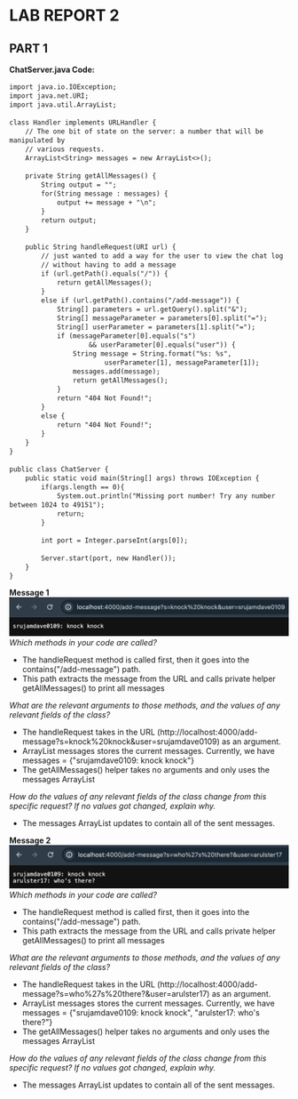 # LAB REPORT 2

## PART 1
**ChatServer.java Code:**
```
import java.io.IOException;
import java.net.URI;
import java.util.ArrayList;

class Handler implements URLHandler {
    // The one bit of state on the server: a number that will be manipulated by
    // various requests.
    ArrayList<String> messages = new ArrayList<>();
    
    private String getAllMessages() {
        String output = "";
        for(String message : messages) {
            output += message + "\n";
        }
        return output;
    }
    
    public String handleRequest(URI url) {
        // just wanted to add a way for the user to view the chat log
        // without having to add a message
        if (url.getPath().equals("/")) {
            return getAllMessages();
        }
        else if (url.getPath().contains("/add-message")) {
            String[] parameters = url.getQuery().split("&");
            String[] messageParameter = parameters[0].split("=");
            String[] userParameter = parameters[1].split("=");
            if (messageParameter[0].equals("s") 
                    && userParameter[0].equals("user")) {
                String message = String.format("%s: %s", 
                        userParameter[1], messageParameter[1]);
                messages.add(message);
                return getAllMessages();
            }
            return "404 Not Found!";
        }
        else {
            return "404 Not Found!";
        }
    }
}

public class ChatServer {
    public static void main(String[] args) throws IOException {
        if(args.length == 0){
            System.out.println("Missing port number! Try any number between 1024 to 49151");
            return;
        }

        int port = Integer.parseInt(args[0]);

        Server.start(port, new Handler());
    }
}
```
**Message 1**
![Message 1](/message1img)
*Which methods in your code are called?*
- The handleRequest method is called first, then it goes into the contains("/add-message") path.
- This path extracts the message from the URL and  calls private helper getAllMessages() to print all messages

*What are the relevant arguments to those methods, and the values of any relevant fields of the class?*
- The handleRequest takes in the URL (http://localhost:4000/add-message?s=knock%20knock&user=srujamdave0109) as an argument.
- ArrayList<String> messages stores the current messages. Currently, we have messages = {"srujamdave0109: knock knock"}
- The getAllMessages() helper takes no arguments and only uses the messages ArrayList

*How do the values of any relevant fields of the class change from this specific request? If no values got changed, explain why.*
- The messages ArrayList updates to contain all of the sent messages.

**Message 2**
![Message 2](/message2img)
*Which methods in your code are called?*
- The handleRequest method is called first, then it goes into the contains("/add-message") path.
- This path extracts the message from the URL and  calls private helper getAllMessages() to print all messages

*What are the relevant arguments to those methods, and the values of any relevant fields of the class?*
- The handleRequest takes in the URL (http://localhost:4000/add-message?s=who%27s%20there?&user=arulster17) as an argument.
- ArrayList<String> messages stores the current messages. Currently, we have messages = {"srujamdave0109: knock knock", "arulster17: who's there?"}
- The getAllMessages() helper takes no arguments and only uses the messages ArrayList

*How do the values of any relevant fields of the class change from this specific request? If no values got changed, explain why.*
- The messages ArrayList updates to contain all of the sent messages.


